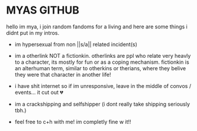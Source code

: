 # MYAS GITHUB

hello im mya, i join random fandoms for a living and here are some things i didnt put in my intros.

- im hypersexual from non ||s/a|| related incident(s)

- im a otherlink NOT a fictionkin. otherlinks are ppl who relate very heavly to a character, its mostly for fun or as a coping mechanism. fictionkin is an alterhuman term, similar to otherkins or therians, where they belive they were that character in another life!

- i have shit internet so if im unresponsive, leave in the middle of convos / events... it cut out 💔

- im a crackshipping and selfshipper (i dont really take shipping seriously tbh.)

- feel free to c+h with me! im completly fine w it!!
